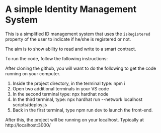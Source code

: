 # A simple Identity Management System

This is a simplified ID management system that uses the `isRegistered` property of the user to indicate if he/she is registered or not.

The aim is to show ability to read and write to a smart contract.

To run the code, follow the following instructions:

After cloning the github, you will want to do the following to get the code running on your computer.

1. Inside the project directory, in the terminal type: npm i
2. Open two additional terminals in your VS code
3. In the second terminal type: npx hardhat node
4. In the third terminal, type: npx hardhat run --network localhost scripts/deploy.js
5. Back in the first terminal, type npm run dev to launch the front-end.

After this, the project will be running on your localhost. 
Typically at http://localhost:3000/
